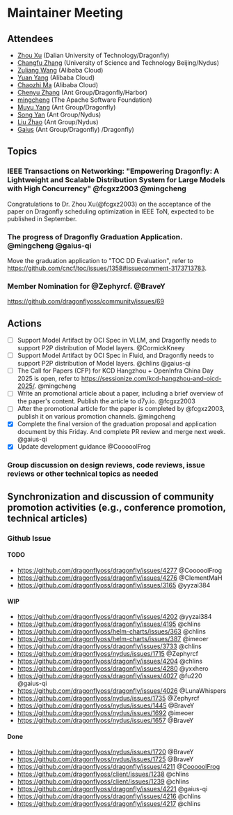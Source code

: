 # Maintainer Meeting

## Attendees

- [Zhou Xu](https://github.com/fcgxz2003) (Dalian University of Technology/Dragonfly)
- [Changfu Zhang](https://github.com/Zephyrcf) (University of Science and Technology Beijing/Nydus)
- [Zuliang Wang](https://github.com/CooooolFrog) (Alibaba Cloud)
- [Yuan Yang](https://github.com/yyzai384) (Alibaba Cloud)
- [Chaozhi Ma](https://github.com/ClementMaH) (Alibaba Cloud)
- [Chenyu Zhang](https://github.com/chlins) (Ant Group/Dragonfly/Harbor)
- [mingcheng](https://github.com/mingcheng) (The Apache Software Foundation)
- [Muyu Yang](https://github.com/LunaWhispers) (Ant Group/Dragonfly)
- [Song Yan](https://github.com/imeoer) (Ant Group/Nydus)
- [Liu Zhao](https://github.com/BraveY) (Ant Group/Nydus)
- [Gaius](https://github.com/gaius-qi) (Ant Group/Dragonfly)
  /Dragonfly)

## Topics

### IEEE Transactions on Networking: "Empowering Dragonfly: A Lightweight and Scalable Distribution System for Large Models with High Concurrency" @fcgxz2003 @mingcheng

Congratulations to Dr. Zhou Xu(@fcgxz2003) on the acceptance of the paper on Dragonfly scheduling optimization in IEEE ToN, expected to be published in September.

### The progress of Dragonfly Graduation Application. @mingcheng @gaius-qi

Move the graduation application to "TOC DD Evaluation", refer to https://github.com/cncf/toc/issues/1358#issuecomment-3173713783.

### Member Nomination for @Zephyrcf. @BraveY

https://github.com/dragonflyoss/community/issues/69

## Actions

- [ ] Support Model Artifact by OCI Spec in VLLM, and Dragonfly needs to support P2P distribution of Model layers. @CormickKneey
- [ ] Support Model Artifact by OCI Spec in Fluid, and Dragonfly needs to support P2P distribution of Model layers. @chlins @gaius-qi
- [ ] The Call for Papers (CFP) for KCD Hangzhou + OpenInfra China Day 2025 is open, refer to https://sessionize.com/kcd-hangzhou-and-oicd-2025/. @mingcheng
- [ ] Write an promotional article about a paper, including a brief overview of the paper's content. Publish the article to d7y.io. @fcgxz2003
- [ ] After the promotional article for the paper is completed by @fcgxz2003, publish it on various promotion channels. @mingcheng
- [x] Complete the final version of the graduation proposal and application document by this Friday. And complete PR review and merge next week. @gaius-qi
- [x] Update development guidance @CooooolFrog

### Group discussion on design reviews, code reviews, issue reviews or other technical topics as needed

## Synchronization and discussion of community promotion activities (e.g., conference promotion, technical articles)

### Github Issue

#### TODO

- https://github.com/dragonflyoss/dragonfly/issues/4277 @CooooolFrog
- https://github.com/dragonflyoss/dragonfly/issues/4276 @ClementMaH
- https://github.com/dragonflyoss/dragonfly/issues/3165 @yyzai384

#### WIP

- https://github.com/dragonflyoss/dragonfly/issues/4202 @yyzai384
- https://github.com/dragonflyoss/dragonfly/issues/4195 @chlins
- https://github.com/dragonflyoss/helm-charts/issues/363 @chlins
- https://github.com/dragonflyoss/helm-charts/issues/387 @imeoer
- https://github.com/dragonflyoss/dragonfly/issues/3733 @chlins
- https://github.com/dragonflyoss/nydus/issues/1715 @Zephyrcf
- https://github.com/dragonflyoss/dragonfly/issues/4204 @chlins
- https://github.com/dragonflyoss/dragonfly/issues/4280 @yxxhero
- https://github.com/dragonflyoss/dragonfly/issues/4027 @fu220 @gaius-qi
- https://github.com/dragonflyoss/dragonfly/issues/4026 @LunaWhispers
- https://github.com/dragonflyoss/nydus/issues/1735 @Zephyrcf
- https://github.com/dragonflyoss/nydus/issues/1445 @BraveY
- https://github.com/dragonflyoss/nydus/issues/1692 @imeoer
- https://github.com/dragonflyoss/nydus/issues/1657 @BraveY

#### Done

- https://github.com/dragonflyoss/nydus/issues/1720 @BraveY
- https://github.com/dragonflyoss/nydus/issues/1725 @BraveY
- https://github.com/dragonflyoss/dragonfly/issues/4211 @[CooooolFrog](https://github.com/CooooolFrog)
- https://github.com/dragonflyoss/client/issues/1238 @chlins
- https://github.com/dragonflyoss/client/issues/1239 @chlins
- https://github.com/dragonflyoss/dragonfly/issues/4221 @gaius-qi
- https://github.com/dragonflyoss/dragonfly/issues/4216 @chlins
- https://github.com/dragonflyoss/dragonfly/issues/4217 @chlins
